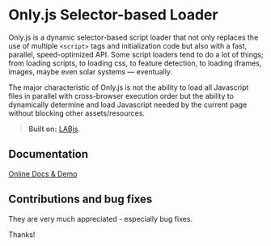 # Only.js Selector-based Loader
Only.js is a dynamic selector-based script loader that not only replaces the use of multiple `<script>` tags and initialization code but also with a fast,
parallel, speed-optimized API. Some script loaders tend to do a lot of things; from loading scripts, to loading css, to feature detection, to
loading iframes, images, maybe even solar systems &mdash; eventually.

The major characteristic of Only.js is not the ability to load all Javascript files in parallel with cross-browser execution order but the ability
to dynamically determine and load Javascript needed by the current page without blocking other assets/resources.

> **Built on:** [LABjs](http://labjs.com/).

## Documentation

[Online Docs & Demo](https://git.io/viTUd)

## Contributions and bug fixes

They are very much appreciated - especially bug fixes. 

Thanks!

